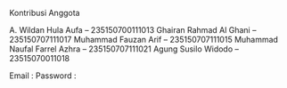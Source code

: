 Kontribusi Anggota

A. Wildan Hula Aufa – 235150700111013
Ghairan Rahmad Al Ghani – 235150707111017
Muhammad Fauzan Arif – 235150707111015
Muhammad Naufal Farrel Azhra – 235150707111021
Agung Susilo Widodo – 23515070011018

Email : 
Password : 
